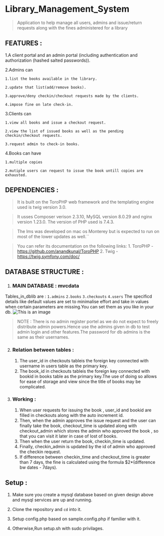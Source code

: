 # Library_Management_System

> Application to help manage all users, admins and issue/return requests along with the fines administered for a library

## FEATURES :

1.A client portal and an admin portal (including authentication and authorization (hashed salted passwords)).

2.Admins can 

    1.list the books available in the library.

    2.update that list(add/remove books).

    3.approve/deny checkin/checkout requests made by the clients.

    4.impose fine on late check-in.

3.Clients can 

    1.view all books and issue a checkout request.

    2.view the list of issued books as well as the pending checkin/checkout requests.

    3.request admin to check-in books.

4.Books can have

    1.multiple copies
    
    2.mutiple users can request to issue the book untill copies are exhausted.

## DEPENDENCIES :

>It is built on the ToroPHP web framework and the templating engine used is twig version 3.0.

> It usses Composer verison 2.3.10, MySQL version 8.0.29 and nginx version 1.23.0. The version of PHP used is 7.4.3.

>The lms was developed on mac os Monterey but is expected to run on most of the lower updates as well.``

>You can refer its documentation on the following links: 1. ToroPHP - https://github.com/anandkunal/ToroPHP 2. Twig - https://twig.symfony.com/doc/

## DATABASE STRUCTURE :

1. ### MAIN DATABASE : mvcdata
Tables_in_dblib are :
    `1.admins`
    `2.books`
    `3.checkouts`
    `4.users`
    The specificd details like default values are set to minimalise effort and take in values when certain parameters are missing.You can set them as you like in your db.
    ![This is an image](https://cdn.discordapp.com/attachments/918561473008123954/996979057545719909/Screen_Shot_2022-07-14_at_8.48.07_AM.png)

> NOTE : There is no admin register portel as we do not expect to freely distribute admin powers.Hence use the admins given in db to test admin login and other features.The password for db admins is the same as their usernames.

2. ### Relation between tables :

    1. The user_id in checkouts tableis the foreign key connected with username in users table as the primary key.
    2. The book_id in checkouts tableis the foreign key connected with bookid in books table as the primary key.The use of doing so allows for ease of storage and view since the title of books may be complicated.

3. ### Working :

    1. When user requests for issuing the book , user_id and bookid are filled in checkouts along with the auto increment id.
    2. Then, when the admin approves the issue request and the user can finally take the book, checkout_time is updated along with checkout_admin which stores the admin who approved the book , so that you can visit it later in case of lost of books.
    3. Then when the user return the book, checkin_time is updated.
    4. Finally, checkin_admin is updated by the id of admin who approved the checkin request.
    5. If difference between checkin_time and checkout_time is greater than 7 days, the fine is calculated using the formula $2*(difference bw dates - 7days).
    

## Setup :

1. Make sure you create a mysql database based on given design above and mysql services are up and running.

2. Clone the repository and `cd` into it.

3. Setup config.php based on sample.config.php if familier with it.

4. Otherwise,Run setup.sh with sudo privilages.
